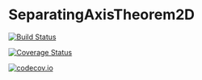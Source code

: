 # SeparatingAxisTheorem2D

[![Build Status](https://travis-ci.org/schmrlng/SeparatingAxisTheorem2D.jl.svg?branch=master)](https://travis-ci.org/schmrlng/SeparatingAxisTheorem2D.jl)

[![Coverage Status](https://coveralls.io/repos/schmrlng/SeparatingAxisTheorem2D.jl/badge.svg?branch=master&service=github)](https://coveralls.io/github/schmrlng/SeparatingAxisTheorem2D.jl?branch=master)

[![codecov.io](http://codecov.io/github/schmrlng/SeparatingAxisTheorem2D.jl/coverage.svg?branch=master)](http://codecov.io/github/schmrlng/SeparatingAxisTheorem2D.jl?branch=master)
